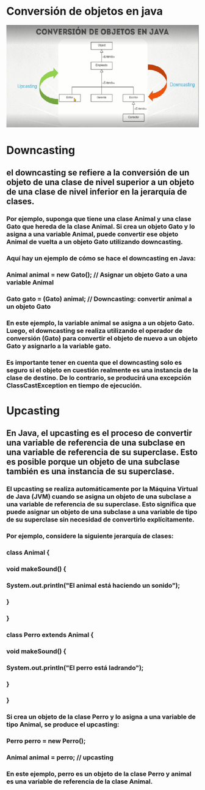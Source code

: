  # Conversión de objetos en java 
![ConversionObjectJava](https://github.com/ezequielmariscal/AlmacenamientoImg/blob/main/06%20-%20ConversionObjetosJava.png)

# Downcasting

##  el downcasting se refiere a la conversión de un objeto de una clase de nivel superior a un objeto de una clase de nivel inferior en la jerarquía de clases.

### Por ejemplo, suponga que tiene una clase Animal y una clase Gato que hereda de la clase Animal. Si crea un objeto Gato y lo asigna a una variable Animal, puede convertir ese objeto Animal de vuelta a un objeto Gato utilizando downcasting.

### Aquí hay un ejemplo de cómo se hace el downcasting en Java:

### Animal animal = new Gato(); // Asignar un objeto Gato a una variable Animal
### Gato gato = (Gato) animal; // Downcasting: convertir animal a un objeto Gato

### En este ejemplo, la variable animal se asigna a un objeto Gato. Luego, el downcasting se realiza utilizando el operador de conversión (Gato) para convertir el objeto de nuevo a un objeto Gato y asignarlo a la variable gato.

### Es importante tener en cuenta que el downcasting solo es seguro si el objeto en cuestión realmente es una instancia de la clase de destino. De lo contrario, se producirá una excepción ClassCastException en tiempo de ejecución.

# Upcasting

## En Java, el upcasting es el proceso de convertir una variable de referencia de una subclase en una variable de referencia de su superclase. Esto es posible porque un objeto de una subclase también es una instancia de su superclase.

### El upcasting se realiza automáticamente por la Máquina Virtual de Java (JVM) cuando se asigna un objeto de una subclase a una variable de referencia de su superclase. Esto significa que puede asignar un objeto de una subclase a una variable de tipo de su superclase sin necesidad de convertirlo explícitamente.

### Por ejemplo, considere la siguiente jerarquía de clases:


### class Animal {
###  void makeSound() {
###    System.out.println("El animal está haciendo un sonido");
###  }
### }


### class Perro extends Animal {
###  void makeSound() {
###    System.out.println("El perro está ladrando");
###  }
### }

### Si crea un objeto de la clase Perro y lo asigna a una variable de tipo Animal, se produce el upcasting:


### Perro perro = new Perro();
### Animal animal = perro; // upcasting


### En este ejemplo, perro es un objeto de la clase Perro y animal es una variable de referencia de la clase Animal.